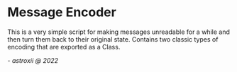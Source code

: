# Message Encoder

This is a very simple script for making messages unreadable for a while and then turn them back to their original state. Contains two classic types of encoding that are exported as a Class.

_- astroxii @ 2022_